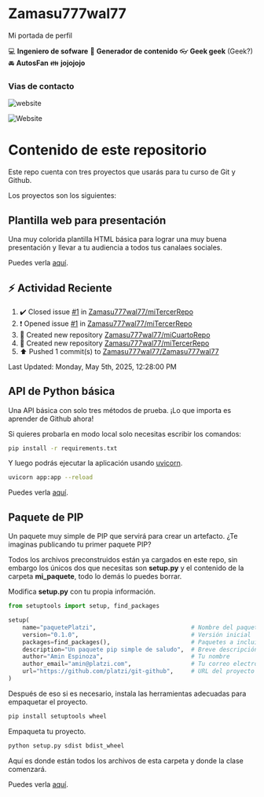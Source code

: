 # Zamasu777wal77
Mi portada de perfil

:computer: **Ingeniero de sofware**
:pencil: **Generador de contenido**
:eyeglasses: **Geek geek** (Geek?)
:oncoming_automobile: **AutosFan**
:family: **jojojojo**

### Vias de contacto
![website](https://img.shields.io/website?url=https%3A%2F%2Felgeneroplus.com)

![Website](https://img.shields.io/website?url=https%3A%2F%2Felgeneroplus.com)


# Contenido de este repositorio

Este repo cuenta con tres proyectos que usarás para tu curso de Git y Github.

Los proyectos son los siguientes:

## Plantilla web para presentación

Una muy colorida plantilla HTML básica para lograr una muy buena presentación y llevar a tu audiencia a todos tus canalaes sociales.

Puedes verla [aquí](/miSitio/).

## :zap: Actividad Reciente
<!--RECENT_ACTIVITY:start-->
1. ✔️ Closed issue [#1](https://github.com/Zamasu777wal77/miTercerRepo/issues/1) in [Zamasu777wal77/miTercerRepo](https://github.com/Zamasu777wal77/miTercerRepo)<br>
2. ❗️ Opened issue [#1](https://github.com/Zamasu777wal77/miTercerRepo/issues/1) in [Zamasu777wal77/miTercerRepo](https://github.com/Zamasu777wal77/miTercerRepo)<br>
3. 📔 Created new repository [Zamasu777wal77/miCuartoRepo](https://github.com/Zamasu777wal77/miCuartoRepo)<br>
4. 📔 Created new repository [Zamasu777wal77/miTercerRepo](https://github.com/Zamasu777wal77/miTercerRepo)<br>
5. ⬆️ Pushed 1 commit(s) to [Zamasu777wal77/Zamasu777wal77](https://github.com/Zamasu777wal77/Zamasu777wal77)<br>
<!--RECENT_ACTIVITY:end-->
<!--RECENT_ACTIVITY:last_update-->
Last Updated: Monday, May 5th, 2025, 12:28:00 PM
<!--RECENT_ACTIVITY:last_update_end-->

## API de Python básica

Una API básica con solo tres métodos de prueba. ¡Lo que importa es aprender de Github ahora!

Si quieres probarla en modo local solo necesitas escribir los comandos:

```bash
pip install -r requirements.txt
```

Y luego podrás ejecutar la aplicación usando [uvicorn](https://www.uvicorn.org/).

```bash
uvicorn app:app --reload
```

Puedes verla [aquí](/API_Python/).

## Paquete de PIP

Un paquete muy simple de PIP que servirá para crear un artefacto. ¿Te imaginas publicando tu primer paquete PIP?

Todos los archivos preconstruidos están ya cargados en este repo, sin embargo los únicos dos que necesitas son **setup.py** y el contenido de la carpeta **mi_paquete**, todo lo demás lo puedes borrar.

Modifica **setup.py** con tu propia información.

```python
from setuptools import setup, find_packages

setup(
    name="paquetePlatzi",                           # Nombre del paquete
    version="0.1.0",                                # Versión inicial
    packages=find_packages(),                       # Paquetes a incluir
    description="Un paquete pip simple de saludo",  # Breve descripción
    author="Amin Espinoza",                         # Tu nombre
    author_email="amin@platzi.com",                 # Tu correo electrónico
    url="https://github.com/platzi/git-github",     # URL del proyecto
)
```

Después de eso si es necesario, instala las herramientas adecuadas para empaquetar el proyecto.

```bash
pip install setuptools wheel
```

Empaqueta tu proyecto.

```bash
python setup.py sdist bdist_wheel
```

Aquí es donde están todos los archivos de esta carpeta y donde la clase comenzará.

Puedes verla [aquí](/Paquete/).
